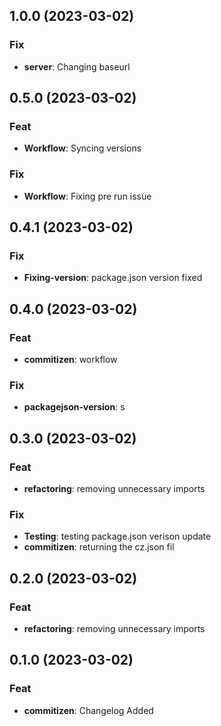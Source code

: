 ## 1.0.0 (2023-03-02)

### Fix

- **server**: Changing baseurl

## 0.5.0 (2023-03-02)

### Feat

- **Workflow**: Syncing versions

### Fix

- **Workflow**: Fixing pre run issue

## 0.4.1 (2023-03-02)

### Fix

- **Fixing-version**: package.json version fixed

## 0.4.0 (2023-03-02)

### Feat

- **commitizen**: workflow

### Fix

- **packagejson-version**: s

## 0.3.0 (2023-03-02)

### Feat

- **refactoring**: removing unnecessary imports

### Fix

- **Testing**: testing package.json verison update
- **commitizen**: returning the cz.json fil

## 0.2.0 (2023-03-02)

### Feat

- **refactoring**: removing unnecessary imports

## 0.1.0 (2023-03-02)

### Feat

- **commitizen**: Changelog Added
